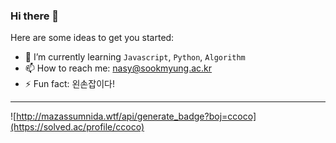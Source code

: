 ### Hi there 👋

Here are some ideas to get you started:

- 🌱 I’m currently learning `Javascript`, `Python`, `Algorithm`
- 📫 How to reach me: nasy@sookmyung.ac.kr
- ⚡ Fun fact: 왼손잡이다!
---
![http://mazassumnida.wtf/api/generate_badge?boj=ccoco](https://solved.ac/profile/ccoco)
